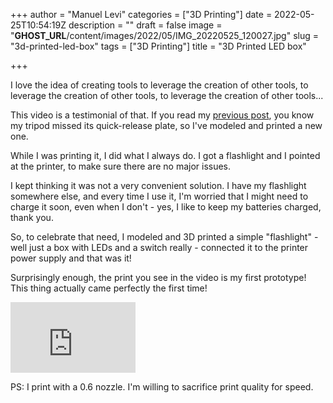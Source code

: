 +++
author = "Manuel Levi"
categories = ["3D Printing"]
date = 2022-05-25T10:54:19Z
description = ""
draft = false
image = "__GHOST_URL__/content/images/2022/05/IMG_20220525_120027.jpg"
slug = "3d-printed-led-box"
tags = ["3D Printing"]
title = "3D Printed LED box"

+++


I love the idea of creating tools to leverage the creation of other tools, to leverage the creation of other tools, to leverage the creation of other tools...

This video is a testimonial of that. If you read my [previous post](__GHOST_URL__/ghost/#/editor/post/628922cc824baa2ce39ec2ea), you know my tripod missed its quick-release plate, so I've modeled and printed a new one.

While I was printing it, I did what I always do. I got a flashlight and I pointed at the printer, to make sure there are no major issues.

I kept thinking it was not a very convenient solution. I have my flashlight somewhere else, and every time I use it, I'm worried that I might need to charge it soon, even when I don't - yes, I like to keep my batteries charged, thank you.

So, to celebrate that need, I modeled and 3D printed a simple "flashlight" - well just a box with LEDs and a switch really -  connected it to the printer power supply and that was it!

Surprisingly enough, the print you see in the video is my first prototype! This thing actually came perfectly the first time!

<iframe width="200" height="113" src="https://www.youtube.com/embed/25wJosiO66s?feature=oembed" frameborder="0" allow="accelerometer; autoplay; clipboard-write; encrypted-media; gyroscope; picture-in-picture" allowfullscreen></iframe>

PS: I print with a 0.6 nozzle. I'm willing to sacrifice print quality for speed.

